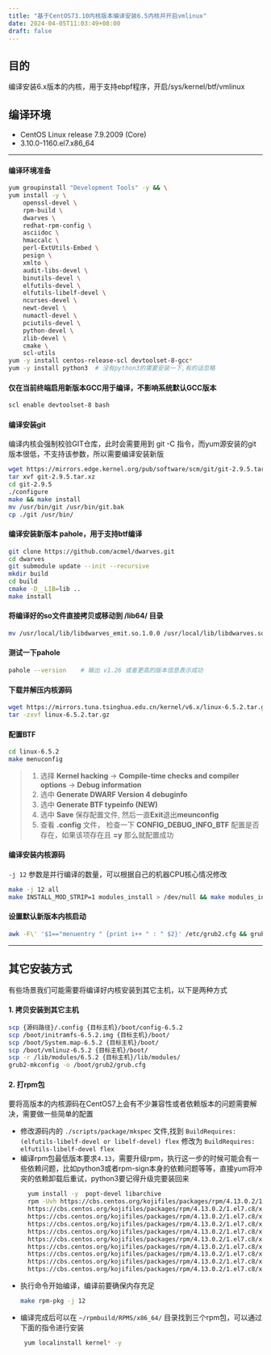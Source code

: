```yaml
---
title: "基于CentOS73.10内核版本编译安装6.5内核并开启vmlinux"
date: 2024-04-05T11:03:49+08:00
draft: false
---
```


## 目的
编译安装6.x版本的内核，用于支持ebpf程序，开启/sys/kernel/btf/vmlinux

## 编译环境
- CentOS Linux release 7.9.2009 (Core) 
- 3.10.0-1160.el7.x86_64

---

#### 编译环境准备
```Bash
yum groupinstall "Development Tools" -y && \
yum install -y \
    openssl-devel \
    rpm-build \
    dwarves \
    redhat-rpm-config \
    asciidoc \
    hmaccalc \
    perl-ExtUtils-Embed \
    pesign \
    xmlto \
    audit-libs-devel \
    binutils-devel \
    elfutils-devel \
    elfutils-libelf-devel \
    ncurses-devel \
    newt-devel \
    numactl-devel \
    pciutils-devel \
    python-devel \
    zlib-devel \
    cmake \
    scl-utils
yum -y install centos-release-scl devtoolset-8-gcc*
yum -y install python3	# 没有python3的需要安装一下,有的话忽略
```

#### 仅在当前终端启用新版本GCC用于编译，不影响系统默认GCC版本
```Bash
scl enable devtoolset-8 bash
```

#### 编译安装git
编译内核会强制校验GIT仓库，此时会需要用到 git -C 指令，而yum源安装的git版本很低，不支持该参数，所以需要编译安装新版
```Bash
wget https://mirrors.edge.kernel.org/pub/software/scm/git/git-2.9.5.tar.xz
tar xvf git-2.9.5.tar.xz
cd git-2.9.5
./configure
make && make install
mv /usr/bin/git /usr/bin/git.bak
cp ./git /usr/bin/
```

#### 编译安装新版本 pahole，用于支持btf编译
```Bash
git clone https://github.com/acmel/dwarves.git
cd dwarves
git submodule update --init --recursive
mkdir build
cd build
cmake -D__LIB=lib ..
make install
```
#### 将编译好的so文件直接拷贝或移动到 /lib64/ 目录
```Bash
mv /usr/local/lib/libdwarves_emit.so.1.0.0 /usr/local/lib/libdwarves.so.1.0.0 /usr/local/lib/libdwarves_reorganize.so.1.0.0 /usr/local/lib/libdwarves.so.1 /usr/local/lib/libdwarves_emit.so.1 /usr/local/lib/libdwarves_reorganize.so.1 /lib64/
```

#### 测试一下pahole
```Bash
pahole --version	# 输出 v1.26 或者更高的版本信息表示成功
```

#### 下载并解压内核源码
```Bash
wget https://mirrors.tuna.tsinghua.edu.cn/kernel/v6.x/linux-6.5.2.tar.gz
tar -zxvf linux-6.5.2.tar.gz
```

#### 配置BTF
```Bash
cd linux-6.5.2
make menuconfig
```
> 1. 选择 **Kernel hacking** -> **Compile-time checks and compiler options** ->  **Debug information** 
> 2. 选中 **Generate DWARF Version 4 debuginfo**
> 3. 选中 **Generate BTF typeinfo (NEW)** 
> 4. 选中 **Save** 保存配置文件, 然后一直**Exit**退出**meunconfig**
> 5. 查看 **.config** 文件， 检查一下 **CONFIG_DEBUG_INFO_BTF** 配置是否存在，如果该项存在且 **=y** 那么就配置成功

#### 编译安装内核源码
`-j 12`  参数是并行编译的数量，可以根据自己的机器CPU核心情况修改
```Bash
make -j 12 all
make INSTALL_MOD_STRIP=1 modules_install > /dev/null && make modules_install && make install
```

#### 设置默认新版本内核启动
```Bash
awk -F\' '$1=="menuentry " {print i++ " : " $2}' /etc/grub2.cfg && grub2-set-default 0 && grub2-mkconfig -o /boot/grub2/grub.cfg
```

---
## 其它安装方式
有些场景我们可能需要将编译好内核安装到其它主机，以下是两种方式

#### 1. 拷贝安装到其它主机

```Bash
scp {源码路径}/.config {目标主机}/boot/config-6.5.2
scp /boot/initramfs-6.5.2.img {目标主机}/boot/
scp /boot/System.map-6.5.2 {目标主机}/boot/
scp /boot/vmlinuz-6.5.2 {目标主机}/boot/
scp -r /lib/modules/6.5.2 {目标主机}/lib/modules/
grub2-mkconfig -o /boot/grub2/grub.cfg
```

#### 2. 打rpm包
要将高版本的内核源码在CentOS7上会有不少兼容性或者依赖版本的问题需要解决，需要做一些简单的配置
- 修改源码内的 `./scripts/package/mkspec` 文件,找到 `BuildRequires: (elfutils-libelf-devel or libelf-devel) flex` 修改为 `BuildRequires: elfutils-libelf-devel flex`
- 编译rpm包最低版本要求`4.13`，需要升级rpm，执行这一步的时候可能会有一些依赖问题，比如python3或者rpm-sign本身的依赖问题等等，直接yum将冲突的依赖卸载后重试，python3要记得升级完要装回来
  ```Bash
    yum install -y  popt-devel libarchive
    rpm -Uvh https://cbs.centos.org/kojifiles/packages/rpm/4.13.0.2/1.el7.c8/x86_64/rpm-4.13.0.2-1.el7.c8.x86_64.rpm \
    https://cbs.centos.org/kojifiles/packages/rpm/4.13.0.2/1.el7.c8/x86_64/rpm-plugin-selinux-4.13.0.2-1.el7.c8.x86_64.rpm \
    https://cbs.centos.org/kojifiles/packages/rpm/4.13.0.2/1.el7.c8/x86_64/rpm-plugin-ima-4.13.0.2-1.el7.c8.x86_64.rpm \
    https://cbs.centos.org/kojifiles/packages/rpm/4.13.0.2/1.el7.c8/x86_64/rpm-plugin-syslog-4.13.0.2-1.el7.c8.x86_64.rpm \
    https://cbs.centos.org/kojifiles/packages/rpm/4.13.0.2/1.el7.c8/x86_64/rpm-plugin-systemd-inhibit-4.13.0.2-1.el7.c8.x86_64.rpm \
    https://cbs.centos.org/kojifiles/packages/rpm/4.13.0.2/1.el7.c8/x86_64/rpm-libs-4.13.0.2-1.el7.c8.x86_64.rpm \
    https://cbs.centos.org/kojifiles/packages/rpm/4.13.0.2/1.el7.c8/x86_64/python2-rpm-4.13.0.2-1.el7.c8.x86_64.rpm \
    https://cbs.centos.org/kojifiles/packages/rpm/4.13.0.2/1.el7.c8/x86_64/rpm-devel-4.13.0.2-1.el7.c8.x86_64.rpm \
    https://cbs.centos.org/kojifiles/packages/rpm/4.13.0.2/1.el7.c8/x86_64/rpm-build-libs-4.13.0.2-1.el7.c8.x86_64.rpm \
    https://cbs.centos.org/kojifiles/packages/rpm/4.13.0.2/1.el7.c8/x86_64/rpm-build-4.13.0.2-1.el7.c8.x86_64.rpm
  ```
- 执行命令开始编译，编译前要确保内存充足
  ```Bash
  make rpm-pkg -j 12
  ```
- 编译完成后可以在 `~/rpmbuild/RPMS/x86_64/` 目录找到三个rpm包，可以通过下面的指令进行安装
  ```Bash 
   yum localinstall kernel* -y
  ```